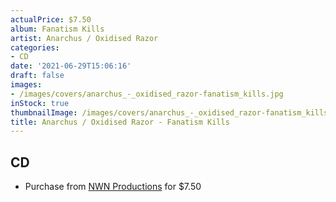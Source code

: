 ```yaml
---
actualPrice: $7.50
album: Fanatism Kills
artist: Anarchus / Oxidised Razor
categories:
- CD
date: '2021-06-29T15:06:16'
draft: false
images:
- /images/covers/anarchus_-_oxidised_razor-fanatism_kills.jpg
inStock: true
thumbnailImage: /images/covers/anarchus_-_oxidised_razor-fanatism_kills-thumb.jpg
title: Anarchus / Oxidised Razor - Fanatism Kills
---
```


## CD
* Purchase from [NWN Productions](http://shop.nwnprod.com/index.php?route=product/product&path=93&product_id=6021&sort=pd.name&order=ASC) for $7.50
